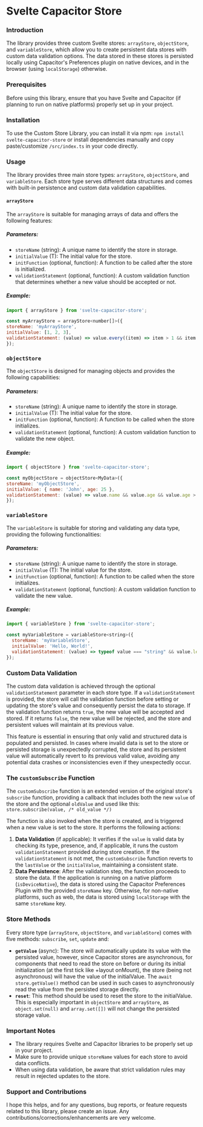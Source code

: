 # Svelte Capacitor Store

### Introduction
The library provides three custom Svelte stores: `arrayStore`, `objectStore`, and `variableStore`, which allow you to create persistent data stores with custom data validation options. The data stored in these stores is persisted locally using Capacitor's Preferences plugin on native devices, and in the browser (using `localStorage`) otherwise.

### Prerequisites

Before using this library, ensure that you have Svelte and Capacitor (if planning to run on native platforms) properly set up in your project.

### Installation

To use the Custom Store Library, you can install it via npm:
`npm install svelte-capacitor-store`
or install dependencies manually and copy paste/customize `/src/index.ts` in your code directly.

### Usage

The library provides three main store types: `arrayStore`, `objectStore`, and `variableStore`. Each store type serves different data structures and comes with built-in persistence and custom data validation capabilities.

#### `arrayStore`

The `arrayStore` is suitable for managing arrays of data and offers the following features:

##### Parameters:
- `storeName` (string): A unique name to identify the store in storage.
- `initialValue` (T): The initial value for the store.
- `initFunction` (optional, function): A function to be called after the store is initialized.
- `validationStatement` (optional, function): A custom validation function that determines whether a new value should be accepted or not.

##### Example:
```js
import { arrayStore } from 'svelte-capacitor-store';

const myArrayStore = arrayStore<number[]>({
storeName: 'myArrayStore',
initialValue: [1, 2, 3],
validationStatement: (value) => value.every((item) => item > 1 && item < 9),
});
```

### `objectStore`

The `objectStore` is designed for managing objects and provides the following capabilities:

##### Parameters:
- `storeName` (string): A unique name to identify the store in storage.
- `initialValue` (T): The initial value for the store.
- `initFunction` (optional, function): A function to be called when the store initializes.
- `validationStatement` (optional, function): A custom validation function to validate the new object. 

##### Example:
```js
import { objectStore } from 'svelte-capacitor-store';

const myObjectStore = objectStore<MyData>({
storeName: 'myObjectStore',
initialValue: { name: 'John', age: 25 },
validationStatement: (value) => value.name && value.age && value.age > 18,
});
```

### `variableStore`

The `variableStore` is suitable for storing and validating any data type, providing the following functionalities:

##### Parameters:
- `storeName` (string): A unique name to identify the store in storage.
- `initialValue` (T): The initial value for the store.
- `initFunction` (optional, function): A function to be called when the store initializes.
- `validationStatement` (optional, function): A custom validation function to validate the new value.

##### Example:
```js
import { variableStore } from 'svelte-capacitor-store';

const myVariableStore = variableStore<string>({
  storeName: 'myVariableStore',
  initialValue: 'Hello, World!',
  validationStatement: (value) => typeof value === "string" && value.length < 50,
});
```

### Custom Data Validation

The custom data validation is achieved through the optional `validationStatement` parameter in each store type. If a `validationStatement` is provided, the store will call the validation function before setting or updating the store's value and consequently persist the data to storage. If the validation function returns `true`, the new value will be accepted and stored. If it returns `false`, the new value will be rejected, and the store and persistent values will maintain at its previous value.

This feature is essential in ensuring that only valid and structured data is populated and persisted. In cases where invalid data is set to the store or persisted storage is unexpectedly corrupted, the store and its persistent value will automatically revert to its previous valid value, avoiding any potential data crashes or inconsistencies even if they unexpectedly occur.

### The `customSubscribe` Function
The `customSubscribe` function is an extended version of the original store's `subscribe` function, providing a callback that includes both the new `value` of the store and the optional `oldValue` and used like this:  `store.subscribe(value, /* old_value */)`

The function is also invoked when the store is created, and is triggered when a new value is set to the store. It performs the following actions:

1. **Data Validation** (if applicable): It verifies if the `value` is valid data by checking its type, presence, and, if applicable, it runs the custom `validationStatement` provided during store creation. If the `validationStatement` is not met, the `customSubscribe` function reverts to the `lastValue` or the `initialValue`, maintaining a consistent state.
2. **Data Persistence**: After the validation step, the function proceeds to store the data. If the application is running on a native platform (`isDeviceNative`), the data is stored using the Capacitor Preferences Plugin with the provided `storeName` key. Otherwise, for non-native platforms, such as web, the data is stored using `localStorage` with the same `storeName` key.

### Store Methods
Every store type (`arrayStore`, `objectStore`, and `variableStore`) comes with five methods: `subscribe`, `set`, `update` and:
-  **`getValue`** (async): The store will automatically update its value with the persisted value, however, since Capacitor stores are asynchronous, for components that need to read the store on before or during its initial initialization (at the first tick like +layout onMount), the store (being not asynchronous) will have the value of the initialValue. The `await store.getValue()` method can be used in such cases to asynchronously read the value from the persisted storage directly.
- **`reset`**: This method should be used to reset the store to the initialValue. This is especially important in `objectStore` and `arrayStore`, as `object.set(null)` and `array.set([])` will not change the persisted storage value.

### Important Notes
- The library requires Svelte and Capacitor libraries to be properly set up in your project.
- Make sure to provide unique `storeName` values for each store to avoid data conflicts.
- When using data validation, be aware that strict validation rules may result in rejected updates to the store.

### Support and Contributions

I hope this helps, and for any questions, bug reports, or feature requests related to this library, please create an issue. Any contributions/corrections/enhancements are very welcome.